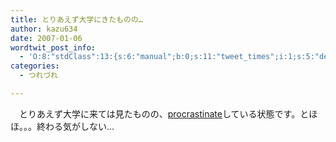 ```yaml
---
title: とりあえず大学にきたものの…
author: kazu634
date: 2007-01-06
wordtwit_post_info:
  - 'O:8:"stdClass":13:{s:6:"manual";b:0;s:11:"tweet_times";i:1;s:5:"delay";i:0;s:7:"enabled";i:1;s:10:"separation";s:2:"60";s:7:"version";s:3:"3.7";s:14:"tweet_template";b:0;s:6:"status";i:2;s:6:"result";a:0:{}s:13:"tweet_counter";i:2;s:13:"tweet_log_ids";a:1:{i:0;i:2719;}s:9:"hash_tags";a:0:{}s:8:"accounts";a:1:{i:0;s:7:"kazu634";}}'
categories:
  - つれづれ

---
```

<div class="section">
<p>
    　とりあえず大学に来ては見たものの、<a href="http://ja.wikipedia.org/wiki/%E5%85%88%E5%BB%B6%E3%81%B0%E3%81%97#.E5.95.8F.E9.A1.8C.E8.A7.A3.E6.B1.BA.E3.81.AE.E6.8A.80.E8.83.BD" onclick="__gaTracker('send', 'event', 'outbound-article', 'http://ja.wikipedia.org/wiki/%E5%85%88%E5%BB%B6%E3%81%B0%E3%81%97#.E5.95.8F.E9.A1.8C.E8.A7.A3.E6.B1.BA.E3.81.AE.E6.8A.80.E8.83.BD', 'procrastinate');" target="blank">procrastinate</a>している状態です。とほほ。。。終わる気がしない…
</p>
</div>
